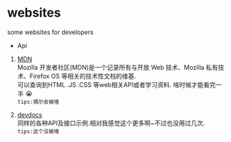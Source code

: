 # websites
some websites for developers<br>
* Api <br>
1. [MDN](https://developer.mozilla.org/zh-CN/)<br>
 Mozilla 开发者社区(MDN)是一个记录所有与开放 Web 技术、Mozilla 私有技术、Firefox OS 等相关的技术性文档的维基.<br>
 可以查询到HTML .JS .CSS 等web相关API或者学习资料. 啥时候才能看完一半 :sob:   
 ` tips:偶尔会被墙 `  
   
   
2. [devdocs](http://devdocs.io/angular/)<br>
 同样的各种API及接口示例.相对我感觉这个更多啊~不过也没用过几次.   
 ` tips:这个没被墙 `

